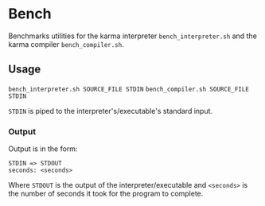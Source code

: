 
# Bench

Benchmarks utilities for the karma interpreter `bench_interpreter.sh` and the
karma compiler `bench_compiler.sh`.


## Usage

`bench_interpreter.sh SOURCE_FILE STDIN`
`bench_compiler.sh SOURCE_FILE STDIN`

`STDIN` is piped to the interpreter's/executable's standard input.

### Output

Output is in the form:
```
STDIN => STDOUT
seconds: <seconds>
```

Where `STDOUT` is the output of the interpreter/executable and `<seconds>` is
the number of seconds it took for the program to complete.
